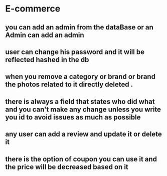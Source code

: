 # E-commerce

## you can add an admin from the dataBase or an Admin can add an admin
## user can change his password and it will be reflected hashed in the db
## when you remove a category or brand or brand the photos related to it directly deleted .
## there is always a field that states who did what and you can't make any change unless you write you id to avoid issues as much as possible
## any user can add a review and update it or delete it 
## there is the option of coupon you can use it and the price will be decreased based on it
## 




